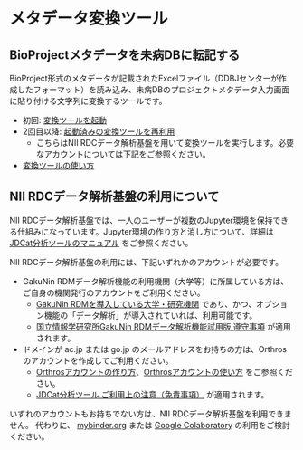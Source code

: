 # メタデータ変換ツール

## BioProjectメタデータを未病DBに転記する

BioProject形式のメタデータが記載されたExcelファイル（DDBJセンターが作成したフォーマット）を読み込み、未病DBのプロジェクトメタデータ入力画面に貼り付ける文字列に変換するツールです。

* 初回: [変換ツールを起動](https://binder.cs.rcos.nii.ac.jp/v2/gh/ikfj/mibyo-tools/HEAD)
* 2回目以降: [起動済みの変換ツールを再利用](https://jupyter.cs.rcos.nii.ac.jp/hub/home)
    * こちらはNII RDCデータ解析基盤を用いて変換ツールを実行します。必要なアカウントについては下記をご参照ください。
* [変換ツールの使い方]()

## NII RDCデータ解析基盤の利用について

NII RDCデータ解析基盤では、一人のユーザーが複数のJupyter環境を保持できる仕組みになっています。Jupyter環境の作り方と消し方について、詳細は [JDCat分析ツールのマニュアル](https://meatwiki.nii.ac.jp/confluence/x/6QtIBQ) をご参照ください。

NII RDCデータ解析基盤の利用には、下記いずれかのアカウントが必要です。

* GakuNin RDMデータ解析機能の利用機関（大学等）に所属している方は、ご自身の機関発行のアカウントをご利用ください。
  * [GakuNin RDMを導入している大学・研究機関](https://support.rdm.nii.ac.jp/about/#a2) であり、かつ、オプション機能の「データ解析」が導入されていれば、利用可能です。
  * [国立情報学研究所GakuNin RDMデータ解析機能試用版 遵守事項](https://support.rdm.nii.ac.jp/item/GRDM_Data%20Analysis%20Function_matters%20to%20be%20observed.pdf) が適用されます。
* ドメインが ac.jp または go.jp のメールアドレスをお持ちの方は、Orthrosのアカウントを作成してご利用ください。
  * [Orthrosアカウントの作り方](https://meatwiki.nii.ac.jp/confluence/x/LwPABw)、[Orthrosアカウントの使い方](https://meatwiki.nii.ac.jp/confluence/x/EQTABw) をご参照ください。
  * [JDCat分析ツール ご利用上の注意（免責事項）](https://meatwiki.nii.ac.jp/confluence/x/bwxIBQ) が適用されます。

いずれのアカウントもお持ちでない方は、NII RDCデータ解析基盤を利用できません。
代わりに、 [mybinder.org](https://mybinder.org/) または [Google Colaboratory](https://colab.research.google.com/) の利用をご検討ください。
